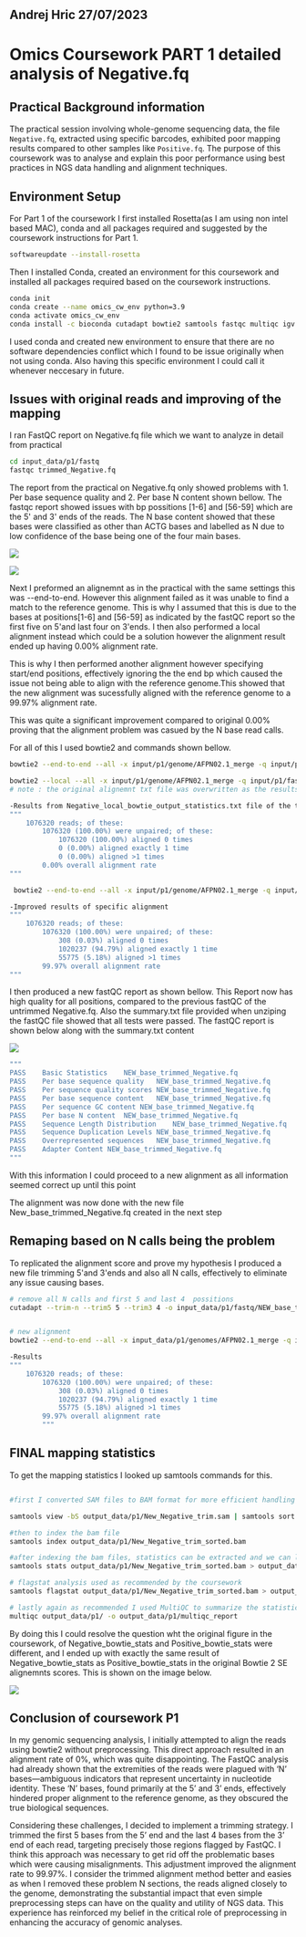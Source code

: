 ## Andrej Hric 27/07/2023

# Omics Coursework PART 1 detailed analysis of Negative.fq

## Practical Background information
The practical session involving whole-genome sequencing data, the file `Negative.fq`, extracted using specific barcodes, exhibited poor mapping results compared to other samples like `Positive.fq`. The purpose of this coursework was to analyse and explain this poor performance using best practices in NGS data handling and alignment techniques.

## Environment Setup 

For Part 1 of the coursework I first installed Rosetta(as I am using non intel based MAC), conda and all packages required and suggested by the coursework instructions for Part 1.
```bash
softwareupdate --install-rosetta
```

Then I installed Conda, created an environment for this coursework and installed all packages required based on the coursework instructions.

```bash
conda init
conda create --name omics_cw_env python=3.9
conda activate omics_cw_env
conda install -c bioconda cutadapt bowtie2 samtools fastqc multiqc igv
```

I used conda and created new environment to ensure that there are no software dependencies conflict which I found to be issue originally when not using conda. Also having this specific environment I could call it  whenever neccesary in future.

## Issues with original reads and improving of the mapping 

I ran FastQC report on Negative.fq  file which we want to analyze in detail from practical
```bash
cd input_data/p1/fastq
fastqc trimmed_Negative.fq
```
The report from the practical on Negative.fq only showed problems with 1. Per base sequence quality and 2. Per base N content shown bellow. The fastqc report showed issues with bp possitions [1-6] and [56-59] which are the 5' and 3' ends of the reads. The N base content showed that these bases were classified as other than ACTG bases and labelled as N due to low confidence of the base being one of the four main bases.

![](/input_data/p1/fastq/trimmed_Negative_fastqc/Images/per_base_quality.png)

![](/input_data/p1/fastq/trimmed_Negative_fastqc/Images/per_base_n_content.png)

Next I preformed an alignemnt as in the practical with the same settings this was --end-to-end. However this alignment failed as it was unable to find a match to the reference genome. This is why I assumed that this is due to the bases at positions[1-6] and [56-59] as indicated by the fastQC report so the first five on 5'and last four on 3'ends. I then also performed a local alignment instead which could be a solution however the alignment result ended up having 0.00% alignment rate. 

This is why I then performed another alignment however specifying start/end positions, effectively ignoring the the end bp which caused the issue not being able to align with the reference genome.This showed that the new alignment was sucessfully aligned with the reference genome to a 99.97% alignment rate. 

This was quite a significant improvement compared to original 0.00% proving that the alignment problem was casued by the N base read calls.


For all of this I used bowtie2 and commands shown bellow.
```bash
bowtie2 --end-to-end --all -x input/p1/genome/AFPN02.1_merge -q input/p1/fastq/trimmed_Negative.fq -S output/p1/Negative_local.sam >& output/p1/Negative_local_bowtie_output_statistics.txt
```
```bash
bowtie2 --local --all -x input/p1/genome/AFPN02.1_merge -q input/p1/fastq/trimmed_Negative.fq -S output/p1/Negative_local.sam >& output/p1/Negative_local_bowtie_output_statistics.txt
# note : the original alignemnt txt file was overwritten as the results showed no alignment  (can solve this by renaming the output file differently) 

-Results from Negative_local_bowtie_output_statistics.txt file of the these alignments
""" 
    1076320 reads; of these:
        1076320 (100.00%) were unpaired; of these:
            1076320 (100.00%) aligned 0 times
            0 (0.00%) aligned exactly 1 time
            0 (0.00%) aligned >1 times
        0.00% overall alignment rate
""" 
```
```bash
 bowtie2 --end-to-end --all -x input/p1/genome/AFPN02.1_merge -q input/p1/fastq/trimmed_Negative.fq -5 5 -3 4 -S output/p1/Negative_trim.sam >& output/p1/Negative_local_bowtie_output_statistics.txt

-Improved results of specific alignment
""" 
    1076320 reads; of these:
        1076320 (100.00%) were unpaired; of these:
            308 (0.03%) aligned 0 times
            1020237 (94.79%) aligned exactly 1 time
            55775 (5.18%) aligned >1 times
        99.97% overall alignment rate
""" 
```

I then produced a new fastQC report as shown bellow. This Report now has high quality for all positions, compared to the previous fastQC of the untrimmed Negative.fq. Also the summary.txt file provided when unziping the fastQC file showed that all tests were passed. The fastQC report is shown below along with the summary.txt content

![](/input_data/p1/fastq/NEW_base_trimmed_Negative_fastqc/Images/per_base_quality.png)


```bash 
""" 
PASS	Basic Statistics	NEW_base_trimmed_Negative.fq
PASS	Per base sequence quality	NEW_base_trimmed_Negative.fq
PASS	Per sequence quality scores	NEW_base_trimmed_Negative.fq
PASS	Per base sequence content	NEW_base_trimmed_Negative.fq
PASS	Per sequence GC content	NEW_base_trimmed_Negative.fq
PASS	Per base N content	NEW_base_trimmed_Negative.fq
PASS	Sequence Length Distribution	NEW_base_trimmed_Negative.fq
PASS	Sequence Duplication Levels	NEW_base_trimmed_Negative.fq
PASS	Overrepresented sequences	NEW_base_trimmed_Negative.fq
PASS	Adapter Content	NEW_base_trimmed_Negative.fq
""" 

```
With this information I could proceed to a new alignment as all information seemed correct up until this point

The alignment was now done with the new file New_base_trimmed_Negative.fq created in the next step
## Remaping based on N calls being the problem

To replicated the alignment score and prove my hypothesis I produced a new file trimming  5'and 3'ends and also all N calls, effectively to eliminate any issue causing bases.

```bash 
# remove all N calls and first 5 and last 4  possitions
cutadapt --trim-n --trim5 5 --trim3 4 -o input_data/p1/fastq/NEW_base_trimmed_Negative.fq input_data/p1/fastq/trimmed_Negative.fq


# new alignment
bowtie2 --end-to-end --all -x input_data/p1/genomes/AFPN02.1_merge -q input_data/p1/fastq/NEW_base_trimmed_Negative.fq -S output_data/p1/New_Negative_trim.sam >& output_data/p1/New_Negative_trim_bowtie_output_statistics.txt

-Results
""" 
    1076320 reads; of these:
        1076320 (100.00%) were unpaired; of these:
            308 (0.03%) aligned 0 times
            1020237 (94.79%) aligned exactly 1 time
            55775 (5.18%) aligned >1 times
        99.97% overall alignment rate
        """ 
```

## FINAL mapping statistics 

To get the mapping statistics I looked up samtools commands for this.

```bash

#first I converted SAM files to BAM format for more efficient handling and processing as BAM file is smaller and faster and recomented to use for samtool

samtools view -bS output_data/p1/New_Negative_trim.sam | samtools sort -o output_data/p1/New_Negative_trim_sorted.bam 

#then to index the bam file 
samtools index output_data/p1/New_Negative_trim_sorted.bam

#after indexing the bam files, statistics can be extracted and we can look at alignment quality stats.
samtools stats output_data/p1/New_Negative_trim_sorted.bam > output_data/p1/New_Negative_trim_stats.txt

# flagstat analysis used as recommended by the coursework 
samtools flagstat output_data/p1/New_Negative_trim_sorted.bam > output_data/p1/New_Negative_trim_flagstats.txt

# lastly again as recommended I used MultiQC to summarize the statistics and generate a report, this should contain all data from quality control and alignment.
multiqc output_data/p1/ -o output_data/p1/multiqc_report
```
By doing this I could resolve the question wht the original figure in the coursework, of Negative_bowtie_stats and Positive_bowtie_stats were different, and I ended up with exactly the same result of Negative_bowtie_stats as Positive_bowtie_stats in the original Bowtie 2 SE alignemnts scores. This is shown on the image below.

![](/output_data/p1/multiqc_report/bowtie2_se_plot.png)

## Conclusion of coursework P1

In my genomic sequencing analysis, I initially attempted to align the reads using bowtie2 without preprocessing. This direct approach resulted in an alignment rate of 0%, which was quite disappointing. The FastQC analysis had already shown that the extremities of the reads were plagued with ‘N’ bases—ambiguous indicators that represent uncertainty in nucleotide identity. These ‘N’ bases, found primarily at the 5’ and 3’ ends, effectively hindered proper alignment to the reference genome, as they obscured the true biological sequences.

Considering these challenges, I decided to implement a trimming strategy. I trimmed the first 5 bases from the 5’ end and the last 4 bases from the 3’ end of each read, targeting precisely those regions flagged by FastQC. I think this approach was necessary to get rid off the problematic bases which were causing misalignments. This adjustment improved the alignment rate to 99.97%. I consider the trimmed alignment method better and easies as when I removed these problem N sections, the reads aligned closely to the genome, demonstrating the substantial impact that even simple preprocessing steps can have on the quality and utility of NGS data. This experience has reinforced my belief in the critical role of preprocessing in enhancing the accuracy of genomic analyses.

